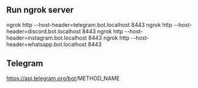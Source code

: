 ## Run ngrok server
  ngrok http --host-header=telegram.bot.localhost 8443
  ngrok http --host-header=discord.bot.localhost 8443
  ngrok http --host-header=instagram.bot.localhost 8443
  ngrok http --host-header=whatsapp.bot.localhost 8443

## Telegram
  https://api.telegram.org/bot<token>/METHOD_NAME
  